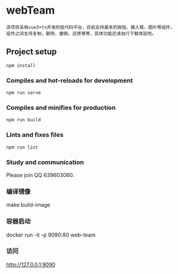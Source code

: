 # webTeam
```
该项目采用vue3+ts开发的低代码平台，目前支持基本的按钮，输入框，图片等组件，
组件之间支持复制，删除，撤销，还原等等，具体功能还请自行下载体验吧。

```
## Project setup
```
npm install
```

### Compiles and hot-reloads for development
```
npm run serve
```

### Compiles and minifies for production
```
npm run build
```

### Lints and fixes files
```
npm run lint
```

### Study and communication
Please join QQ 639603060.

### 编译镜像
make build-image

### 容器启动
docker run -it -p 9090:80 web-team

### 访问
http://127.0.0.1:9090